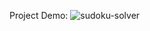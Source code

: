 Project Demo:
![sudoku-solver](https://github.com/Darshan808/Sudoku-Solver/assets/127468609/8b26569a-08c3-4d4a-b89e-85de6fa5c75c)
